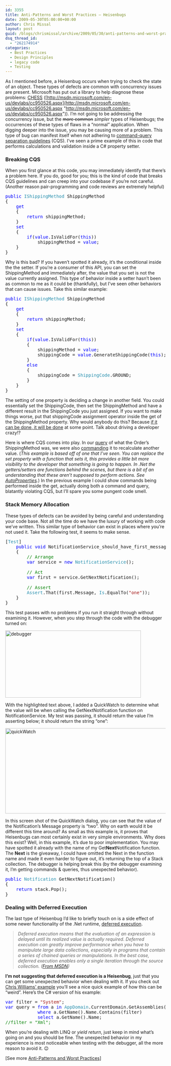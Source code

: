 ```yaml
---
id: 3355
title: Anti-Patterns and Worst Practices – Heisenbugs
date: 2009-05-30T05:00:00+00:00
author: Chris Missal
layout: post
guid: /blogs/chrismissal/archive/2009/05/30/anti-patterns-and-worst-practices-heisenbugs.aspx
dsq_thread_id:
  - "262174914"
categories:
  - Best Practices
  - Design Principles
  - legacy code
  - Testing
---
```

As I mentioned before, a Heisenbug occurs when trying to check the state of an object. These types of defects are common with concurrency issues are present. Microsoft has put out a library to help diagnose these problems: <a href="http://research.microsoft.com/en-us/projects/chess/" target="_blank">CHESS</a> ([http://msdn.microsoft.com/en-us/devlabs/cc950526.aspx](http://msdn.microsoft.com/en-us/devlabs/cc950526.aspx "http://msdn.microsoft.com/en-us/devlabs/cc950526.aspx")). I&rsquo;m not going to be addressing the concurrency issue, but the <span style="text-decoration: line-through">more common</span>&nbsp;_simpler_ types of Heisenbugs; the occurrences of these types of flaws in a &ldquo;normal&rdquo; application. When digging deeper into the issue, you may be causing more of a problem. This type of bug can manifest itself when not adhering to <a href="http://en.wikipedia.org/wiki/Command-Query_Separation" target="_blank">command-query separation guidelines</a> (CQS). I&rsquo;ve seen a prime example of this in code that performs calculations and validation inside a C# property setter.

### Breaking CQS

When you first glance at this code, you may immediately identify that there&rsquo;s a problem here. If you do, good for you; this is the kind of code that breaks CQS guidelines and can creep into your codebase if you&rsquo;re not careful. (Another reason pair-programming and code reviews are extremely helpful)

<pre><span style="color: blue">public </span><span style="color: #2b91af">IShippingMethod </span>ShippingMethod<br />{<br />    <span style="color: blue">get<br />    </span>{<br />        <span style="color: blue">return </span>shippingMethod;<br />    }<br />    <span style="color: blue">set<br />    </span>{<br />        <span style="color: blue">if</span>(<span style="color: blue">value</span>.IsValidFor(<span style="color: blue">this</span>))<br />            shippingMethod = <span style="color: blue">value</span>;<br />    }<br />}</pre>

[](http://11011.net/software/vspaste)

Why is this bad? If you haven&rsquo;t spotted it already, it&rsquo;s the conditional inside the the setter. If you&rsquo;re a consumer of this API, you can set the ShippingMethod and immediately after, the value that you set is not the value currently assigned. This type of behavior inside a setter hasn&rsquo;t been as common to me as it could be (thankfully), but I&rsquo;ve seen other behaviors that can cause issues. Take this similar example:

<pre><span style="color: blue">public </span><span style="color: #2b91af">IShippingMethod </span>ShippingMethod<br />{<br />    <span style="color: blue">get<br />    </span>{<br />        <span style="color: blue">return </span>shippingMethod;<br />    }<br />    <span style="color: blue">set<br />    </span>{<br />        <span style="color: blue">if</span>(<span style="color: blue">value</span>.IsValidFor(<span style="color: blue">this</span>))<br />        {<br />            shippingMethod = <span style="color: blue">value</span>;<br />            shippingCode = <span style="color: blue">value</span>.GenerateShippingCode(<span style="color: blue">this</span>);<br />        }<br />        <span style="color: blue">else<br />        </span>{<br />            shippingCode = <span style="color: #2b91af">ShippingCode</span>.GROUND;<br />        }<br />    }<br />}</pre>

[](http://11011.net/software/vspaste)

The setting of one property is deciding a change in another field. You could essentially set the ShippingCode, then set the ShippingMethod and have a different result in the ShippingCode you just assigned. If you want to make things worse, put that shippingCode assignment operator inside the get of the ShippingMethod property. Why would anybody do this? Because <a title="Murphy's Law" href="http://en.wikipedia.org/wiki/Murphy%27s_law" target="_blank">if it can be done, it will be done</a> at some point. Talk about driving a developer crazy!?

Here is where CQS comes into play. In our <span style="text-decoration: underline">query</span> of what the Order&rsquo;s ShippingMethod was, we were also <span style="text-decoration: underline">commanding</span> it to recalculate another value. (_This example is based off of one that I&rsquo;ve seen. You can replace the set property with a function that sets it, this provides a little bit more visibility to the developer that something is going to happen. In .Net the getters/setters are functions behind the scenes, but there is a bit of an understanding that these aren&rsquo;t supposed to perform actions. See <a href="http://msdn.microsoft.com/en-us/library/bb384054.aspx" target="_blank">AutoProperties</a>._) In the previous example I could show commands being performed inside the get, actually doing both a command and query, blatantly violating CQS, but I&rsquo;ll spare you some pungent code smell.

### Stack Memory Allocation

These types of defects can be avoided by being careful and understanding your code base. Not all the time do we have the luxury of working with code we&rsquo;ve written. This similar type of behavior can exist in places where you&rsquo;re not used it. Take the following test, it seems to make sense.

<pre>[<span style="color: #2b91af">Test</span>]<br />    <span style="color: blue">public void </span>NotificationService_should_have_first_message_equal_to_one()<br />    {<br />        <span style="color: green">// Arrange<br />        </span><span style="color: blue">var </span>service = <span style="color: blue">new </span><span style="color: #2b91af">NotificationService</span>();<br /><br />        <span style="color: green">// Act<br />        </span><span style="color: blue">var </span>first = service.GetNextNotification();<br /><br />        <span style="color: green">// Assert<br />        </span><span style="color: #2b91af">Assert</span>.That(first.Message, <span style="color: #2b91af">Is</span>.EqualTo(<span style="color: #a31515">"one"</span>));<br />    }<br />}</pre>

This test passes with no problems if you run it straight through without examining it. However, when you step through the code with the debugger turned on:

[<img style="border-top-width: 0px;border-left-width: 0px;border-bottom-width: 0px;border-right-width: 0px" alt="debugger" src="//lostechies.com/chrismissal/files/2011/03/debugger_thumb_34DA530A.jpg" width="426" border="0" height="211" />](//lostechies.com/chrismissal/files/2011/03/debugger_2537B748.jpg) 

With the highlighted text above, I added a QuickWatch to determine what the value will be when calling the GetNextNotification function on NotificationService. My test was passing, it should return the value I&rsquo;m asserting below; it should return the string &ldquo;one&rdquo;:

[<img style="border-top-width: 0px;border-left-width: 0px;border-bottom-width: 0px;border-right-width: 0px" alt="quickWatch" src="//lostechies.com/chrismissal/files/2011/03/quickWatch_thumb_01A0AA52.jpg" width="625" border="0" height="268" />](//lostechies.com/chrismissal/files/2011/03/quickWatch_7D93CBCE.jpg) 

In this screen shot of the QuickWatch dialog, you can see that the value of the Notification&rsquo;s Message property is &ldquo;two&rdquo;. Why on earth would it be different this time around? As small as this example is, it proves that Heisenbugs can most certainly exist in very simple environments. Why does this exist? Well, in this example, it&rsquo;s due to poor implementation. You may have spotted it already with the name of my Get**Next**Notification function. The **Next** is the giveaway, I could have omitted the Next in the function name and made it even harder to figure out, it&rsquo;s returning the top of a Stack<string> collection. The debugger is helping break this (by the debugger examining it, I&rsquo;m getting commands & queries, thus unexpected behavior).

<pre><span style="color: blue">public </span><span style="color: #2b91af">Notification </span>GetNextNotification()<br />{<br />    <span style="color: blue">return </span>stack.Pop();<br />}</pre>

[](http://11011.net/software/vspaste)

### Dealing with Deferred Execution

The last type of Heisenbug I&rsquo;d like to briefly touch on is a side effect of some newer functionality of the .Net runtime, <a href="http://msdn.microsoft.com/en-us/library/bb669162(loband).aspx" target="_blank">deferred execution</a>.

> _Deferred execution means that the evaluation of an expression is delayed until its realized value is actually required. Deferred execution can greatly improve performance when you have to manipulate large data collections, especially in programs that contain a series of chained queries or manipulations. In the best case, deferred execution enables only a single iteration through the source collection. (<a href="http://msdn.microsoft.com/en-us/library/bb943859(loband).aspx" target="_blank">From MSDN</a>)_

**I&rsquo;m not suggesting that deferred execution is a Heisenbug**, just that you can get some unexpected behavior when dealing with it. If you check out <a title="Deferred Execution in LINQ" href="http://geekswithblogs.net/cwilliams/archive/2008/03/20/120673.aspx" target="_blank">Chris Williams&rsquo; example</a> you&rsquo;ll see a nice quick example of how this can be &ldquo;weird&rdquo;. Here&rsquo;s the C# version of his example:

<pre><span style="color: blue">var </span>filter = <span style="color: #a31515">"System"</span>;<br /><span style="color: blue">var </span>query = <span style="color: blue">from </span>a <span style="color: blue">in </span><span style="color: #2b91af">AppDomain</span>.CurrentDomain.GetAssemblies()<br />            <span style="color: blue">where </span>a.GetName().Name.Contains(filter)<br />            <span style="color: blue">select </span>a.GetName().Name;<br /><span style="color: green">//filter = "Xml";</span></pre>

[](http://11011.net/software/vspaste)

When you&rsquo;re dealing with LINQ or _yield return_, just keep in mind what&rsquo;s going on and you should be fine. The unexpected behavior in my experience is most noticeable when testing with the debugger, all the more reason to avoid it. 😉

[See more <a href="/blogs/chrismissal/archive/2009/05/25/anti-patterns-and-worst-practices-you-re-doing-it-wrong.aspx" target="_self">Anti-Patterns and Worst Practices</a>]